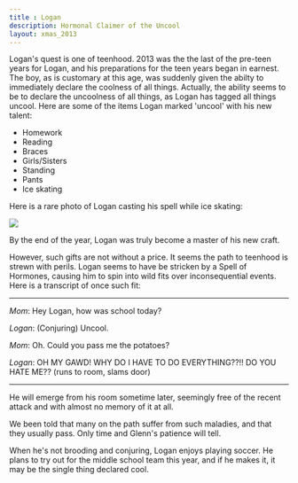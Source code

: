 ```yaml
---
title : Logan
description: Hormonal Claimer of the Uncool
layout: xmas_2013
---
```


Logan's quest is one of teenhood. 2013 was the the last of the pre-teen years for Logan, and his preparations for the teen years began in earnest. The boy, as is customary at this age, was suddenly given the abilty to immediately declare the coolness of all things. Actually, the ability seems to be to declare the uncoolness of all things, as Logan has tagged all things uncool. Here are some of the items Logan marked 'uncool' with his new talent:

* Homework
* Reading
* Braces
* Girls/Sisters
* Standing
* Pants
* Ice skating

Here is a rare photo of Logan casting his spell while ice skating:

<img src="{{urls.media}}/images/xmas2013/logan_uncool.jpg"/>

By the end of the year, Logan was truly become a master of his new craft.

However, such gifts are not without a price. It seems the path to teenhood is strewn with perils. Logan seems to have be stricken by a Spell of Hormones, causing him to spin into wild fits over inconsequential events. Here is a transcript of once such fit:
***
*Mom*: Hey Logan, how was school today?

*Logan*: (Conjuring) Uncool.

*Mom*: Oh. Could you pass me the potatoes?

*Logan*: OH MY GAWD! WHY DO I HAVE TO DO EVERYTHING??!! DO YOU HATE ME?? (runs to room, slams door)
*** 
He will emerge from his room sometime later, seemingly free of the recent attack and with almost no memory of it at all. 

We been told that many on the path suffer from such maladies, and that they usually pass. Only time and Glenn's patience will tell.

When he's not brooding and conjuring, Logan enjoys playing soccer. He plans to try out for the middle school team this year, and if he makes it, it may be the single thing declared cool.


